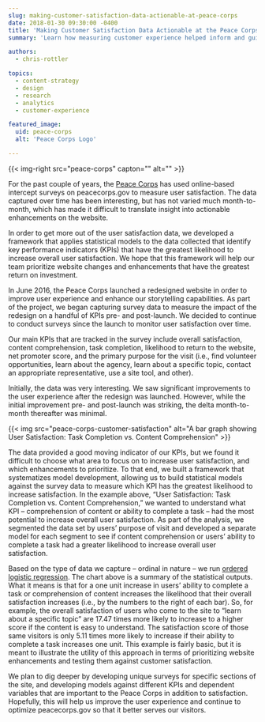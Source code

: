 ```yaml
---
slug: making-customer-satisfaction-data-actionable-at-peace-corps
date: 2018-01-30 09:30:00 -0400
title: 'Making Customer Satisfaction Data Actionable at the Peace Corps'
summary: 'Learn how measuring customer experience helped inform and guide website development at Peace Corps.'

authors:
  - chris-rottler

topics:
  - content-strategy
  - design
  - research
  - analytics
  - customer-experience

featured_image:
  uid: peace-corps
  alt: 'Peace Corps Logo'

---
```


{{< img-right src="peace-corps" capton="" alt="" >}}

For the past couple of years, the [Peace Corps](https://www.peacecorps.gov/) has used online-based intercept surveys on peacecorps.gov to measure user satisfaction. The data captured over time has been interesting, but has not varied much month-to-month, which has made it difficult to translate insight into actionable enhancements on the website.

In order to get more out of the user satisfaction data, we developed a framework that applies statistical models to the data collected that identify key performance indicators (KPIs) that have the greatest likelihood to increase overall user satisfaction. We hope that this framework will help our team prioritize website changes and enhancements that have the greatest return on investment.

In June 2016, the Peace Corps launched a redesigned website in order to improve user experience and enhance our storytelling capabilities. As part of the project, we began capturing survey data to measure the impact of the redesign on a handful of KPIs pre- and post-launch. We decided to continue to conduct surveys since the launch to monitor user satisfaction over time.

Our main KPIs that are tracked in the survey include overall satisfaction, content comprehension, task completion, likelihood to return to the website, net promoter score, and the primary purpose for the visit (i.e., find volunteer opportunities, learn about the agency, learn about a specific topic, contact an appropriate representative, use a site tool, and other).

Initially, the data was very interesting. We saw significant improvements to the user experience after the redesign was launched. However, while the initial improvement pre- and post-launch was striking, the delta month-to-month thereafter was minimal.

{{< img src="peace-corps-customer-satisfaction" alt="A bar graph showing User Satisfaction: Task Completion vs. Content Comprehension" >}}

The data provided a good moving indicator of our KPIs, but we found it difficult to choose what area to focus on to increase user satisfaction, and which enhancements to prioritize. To that end, we built a framework that systematizes model development, allowing us to build statistical models against the survey data to measure which KPI has the greatest likelihood to increase satisfaction. In the example above, “User Satisfaction: Task Completion vs. Content Comprehension,” we wanted to understand what KPI – comprehension of content or ability to complete a task – had the most potential to increase overall user satisfaction. As part of the analysis, we segmented the data set by users’ purpose of visit and developed a separate model for each segment to see if content comprehension or users’ ability to complete a task had a greater likelihood to increase overall user satisfaction.

Based on the type of data we capture – ordinal in nature – we run [ordered logistic regression](https://en.wikipedia.org/wiki/Ordered_logit). The chart above is a summary of the statistical outputs. What it means is that for a one unit increase in users’ ability to complete a task or comprehension of content increases the likelihood that their overall satisfaction increases (i.e., by the numbers to the right of each bar). So, for example, the overall satisfaction of users who come to the site to “learn about a specific topic” are 17.47 times more likely to increase to a higher score if the content is easy to understand. The satisfaction score of those same visitors is only 5.11 times more likely to increase if their ability to complete a task increases one unit. This example is fairly basic, but it is meant to illustrate the utility of this approach in terms of prioritizing website enhancements and testing them against customer satisfaction.

We plan to dig deeper by developing unique surveys for specific sections of the site, and developing models against different KPIs and dependent variables that are important to the Peace Corps in addition to satisfaction. Hopefully, this will help us improve the user experience and continue to optimize peacecorps.gov so that it better serves our visitors.
